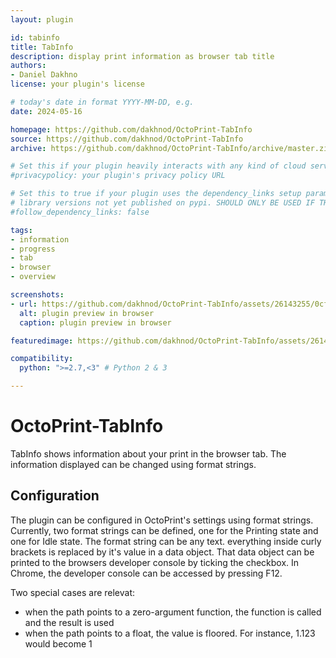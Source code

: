 ```yaml
---
layout: plugin

id: tabinfo
title: TabInfo
description: display print information as browser tab title
authors:
- Daniel Dakhno
license: your plugin's license

# today's date in format YYYY-MM-DD, e.g.
date: 2024-05-16

homepage: https://github.com/dakhnod/OctoPrint-TabInfo
source: https://github.com/dakhnod/OctoPrint-TabInfo
archive: https://github.com/dakhnod/OctoPrint-TabInfo/archive/master.zip

# Set this if your plugin heavily interacts with any kind of cloud services.
#privacypolicy: your plugin's privacy policy URL

# Set this to true if your plugin uses the dependency_links setup parameter to include
# library versions not yet published on pypi. SHOULD ONLY BE USED IF THERE IS NO OTHER OPTION!
#follow_dependency_links: false

tags:
- information
- progress
- tab
- browser
- overview

screenshots:
- url: https://github.com/dakhnod/OctoPrint-TabInfo/assets/26143255/0cfb75bb-41e6-4b7e-94f7-dc35010727c5
  alt: plugin preview in browser
  caption: plugin preview in browser

featuredimage: https://github.com/dakhnod/OctoPrint-TabInfo/assets/26143255/0cfb75bb-41e6-4b7e-94f7-dc35010727c5

compatibility:
  python: ">=2.7,<3" # Python 2 & 3

---
```


# OctoPrint-TabInfo

TabInfo shows information about your print in the browser tab.
The information displayed can be changed using format strings.


## Configuration

The plugin can be configured in OctoPrint's settings using format strings.
Currently, two format strings can be defined, one for the Printing state and one for Idle state.
The format string can be any text. everything inside curly brackets is replaced by it's value in a data object.
That data object can be printed to the browsers developer console by ticking the checkbox.
In Chrome, the developer console can be accessed by pressing F12.

Two special cases are relevat:
- when the path points to a zero-argument function, the function is called and the result is used
- when the path points to a float, the value is floored. For instance, 1.123 would become 1
